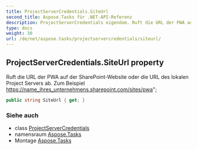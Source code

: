 ```yaml
---
title: ProjectServerCredentials.SiteUrl
second_title: Aspose.Tasks für .NET-API-Referenz
description: ProjectServerCredentials eigendom. Ruft die URL der PWA auf der SharePointWebsite oder die URL des lokalen Project Servers ab. Zum Beispiel https//name_ihres_unternehmens.sharepoint.com/sites/pwa
type: docs
weight: 30
url: /de/net/aspose.tasks/projectservercredentials/siteurl/
---
```

## ProjectServerCredentials.SiteUrl property

Ruft die URL der PWA auf der SharePoint-Website oder die URL des lokalen Project Servers ab. Zum Beispiel https://name_ihres_unternehmens.sharepoint.com/sites/pwa";

```csharp
public string SiteUrl { get; }
```

### Siehe auch

* class [ProjectServerCredentials](../)
* namensraum [Aspose.Tasks](../../projectservercredentials/)
* Montage [Aspose.Tasks](../../../)


